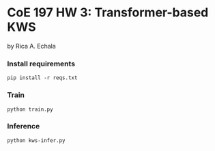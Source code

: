 # CoE 197 HW 3: Transformer-based KWS
by Rica A. Echala


### Install requirements

```
pip install -r reqs.txt
```
### Train

```
python train.py
```
### Inference

```
python kws-infer.py
```
